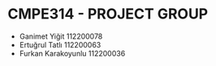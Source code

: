 # CMPE314 - PROJECT GROUP
* Ganimet Yiğit 112200078
* Ertuğrul Tatlı 112200063
* Furkan Karakoyunlu 112200036